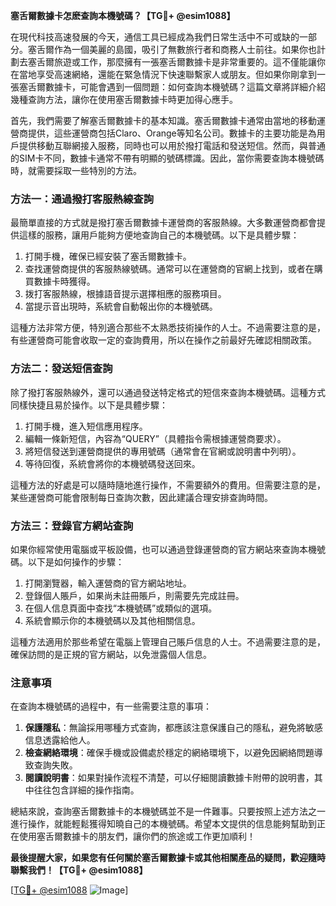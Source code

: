 **塞舌爾數據卡怎麽查詢本機號碼？【TG💪+ @esim1088】**

在現代科技高速發展的今天，通信工具已經成為我們日常生活中不可或缺的一部分。塞舌爾作為一個美麗的島國，吸引了無數旅行者和商務人士前往。如果你也計劃去塞舌爾旅遊或工作，那麼擁有一張塞舌爾數據卡是非常重要的。這不僅能讓你在當地享受高速網絡，還能在緊急情況下快速聯繫家人或朋友。但如果你剛拿到一張塞舌爾數據卡，可能會遇到一個問題：如何查詢本機號碼？這篇文章將詳細介紹幾種查詢方法，讓你在使用塞舌爾數據卡時更加得心應手。

首先，我們需要了解塞舌爾數據卡的基本知識。塞舌爾數據卡通常由當地的移動運營商提供，這些運營商包括Claro、Orange等知名公司。數據卡的主要功能是為用戶提供移動互聯網接入服務，同時也可以用於撥打電話和發送短信。然而，與普通的SIM卡不同，數據卡通常不帶有明顯的號碼標識。因此，當你需要查詢本機號碼時，就需要採取一些特別的方法。

### 方法一：通過撥打客服熱線查詢

最簡單直接的方式就是撥打塞舌爾數據卡運營商的客服熱線。大多數運營商都會提供這樣的服務，讓用戶能夠方便地查詢自己的本機號碼。以下是具體步驟：

1. 打開手機，確保已經安裝了塞舌爾數據卡。
2. 查找運營商提供的客服熱線號碼。通常可以在運營商的官網上找到，或者在購買數據卡時獲得。
3. 拨打客服熱線，根據語音提示選擇相應的服務項目。
4. 當提示音出現時，系統會自動報出你的本機號碼。

這種方法非常方便，特別適合那些不太熟悉技術操作的人士。不過需要注意的是，有些運營商可能會收取一定的查詢費用，所以在操作之前最好先確認相關政策。

### 方法二：發送短信查詢

除了撥打客服熱線外，還可以通過發送特定格式的短信來查詢本機號碼。這種方式同樣快捷且易於操作。以下是具體步驟：

1. 打開手機，進入短信應用程序。
2. 編輯一條新短信，內容為“QUERY”（具體指令需根據運營商要求）。
3. 將短信發送到運營商提供的專用號碼（通常會在官網或說明書中列明）。
4. 等待回復，系統會將你的本機號碼發送回來。

這種方法的好處是可以隨時隨地進行操作，不需要額外的費用。但需要注意的是，某些運營商可能會限制每日查詢次數，因此建議合理安排查詢時間。

### 方法三：登錄官方網站查詢

如果你經常使用電腦或平板設備，也可以通過登錄運營商的官方網站來查詢本機號碼。以下是如何操作的步驟：

1. 打開瀏覽器，輸入運營商的官方網站地址。
2. 登錄個人賬戶，如果尚未註冊賬戶，則需要先完成註冊。
3. 在個人信息頁面中查找“本機號碼”或類似的選項。
4. 系統會顯示你的本機號碼以及其他相關信息。

這種方法適用於那些希望在電腦上管理自己賬戶信息的人士。不過需要注意的是，確保訪問的是正規的官方網站，以免泄露個人信息。

### 注意事項

在查詢本機號碼的過程中，有一些需要注意的事項：

1. **保護隱私**：無論採用哪種方式查詢，都應該注意保護自己的隱私，避免將敏感信息透露給他人。
2. **檢查網絡環境**：確保手機或設備處於穩定的網絡環境下，以避免因網絡問題導致查詢失敗。
3. **閱讀說明書**：如果對操作流程不清楚，可以仔細閱讀數據卡附帶的說明書，其中往往包含詳細的操作指南。

總結來說，查詢塞舌爾數據卡的本機號碼並不是一件難事。只要按照上述方法之一進行操作，就能輕鬆獲得知曉自己的本機號碼。希望本文提供的信息能夠幫助到正在使用塞舌爾數據卡的朋友們，讓你們的旅途或工作更加順利！

**最後提醒大家，如果您有任何關於塞舌爾數據卡或其他相關產品的疑問，歡迎隨時聯繫我們！【TG💪+ @esim1088】**

[[TG💪+ @esim1088](https://t.me/s/esim1088) ![Image](https://i.postimg.cc/4NQfJmqS/Snipaste-2025-05-13-00-14-12.png)]